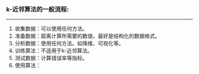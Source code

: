   ### k-近邻算法的一般流程:  
  ***
  1. 收集数据：可以使用任何方法。   
  2. 准备数据：距离计算所需要的数值，最好是结构化的数据格式。  
  3. 分析数据：使用任何方法。如降维、可视化等。 
  4. 训练算法：不适用于k-近邻算法。
  5. 测试数据：计算错误率等指标。
  6. 使用算法：

